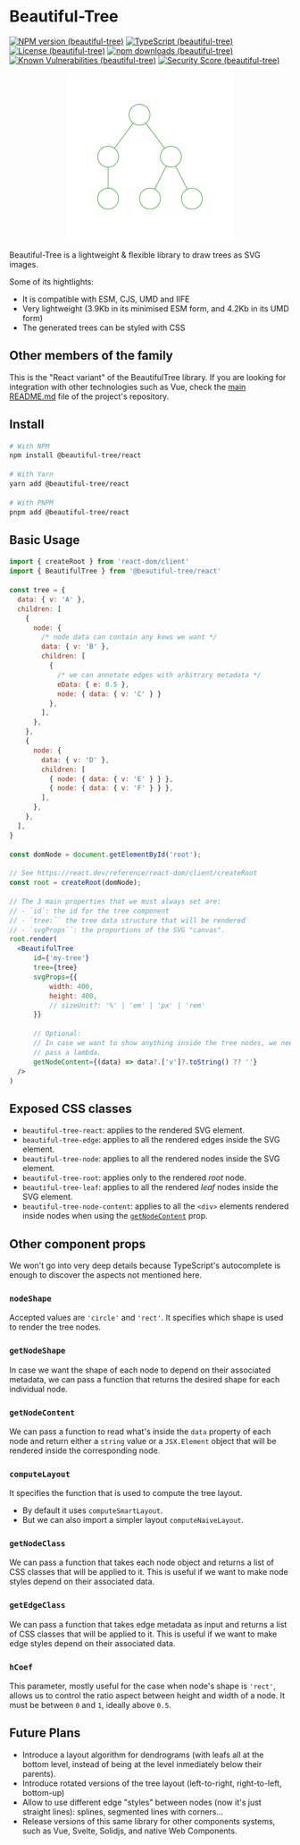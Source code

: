 # Beautiful-Tree

[![NPM version (beautiful-tree)](https://img.shields.io/npm/v/@beautiful-tree/react.svg?style=flat)](https://www.npmjs.com/package/@beautiful-tree/react)
[![TypeScript (beautiful-tree)](https://badgen.net/npm/types/@beautiful-tree/react)](http://www.typescriptlang.org/)
[![License (beautiful-tree)](https://badgen.net/npm/license/@beautiful-tree/react)](https://opensource.org/licenses/MIT)
[![npm downloads (beautiful-tree)](https://img.shields.io/npm/dm/@beautiful-tree/react.svg?style=flat)](https://www.npmjs.com/package/@beautiful-tree/react)
[![Known Vulnerabilities (beautiful-tree)](https://snyk.io//test/github/Coder-Spirit/nominal/badge.svg?targetFile=package.json)](https://snyk.io//test/github/Coder-Spirit/nominal?targetFile=package.json)
[![Security Score (beautiful-tree)](https://snyk-widget.herokuapp.com/badge/npm/@beautiful-tree%2Freact/badge.svg)](https://snyk.io/advisor/npm-package/@beautiful-tree/react)

<p align="center">
<img
  src="https://raw.githubusercontent.com/Coder-Spirit/beautiful-tree/main/docs/example1.svg"
	style="height:300px;width:300px;"
	alt="Tree rendered with BeautifulTree"
/>
</p>

Beautiful-Tree is a lightweight & flexible library to draw trees as SVG images.

Some of its hightlights:
- It is compatible with ESM, CJS, UMD and IIFE
- Very lightweight (3.9Kb in its minimised ESM form, and 4.2Kb in its UMD form)
- The generated trees can be styled with CSS


## Other members of the family

This is the "React variant" of the BeautifulTree library. If you are looking
for integration with other technologies such as Vue, check the
[main README.md](https://github.com/Coder-Spirit/beautiful-tree?tab=readme-ov-file#beautiful-tree)
file of the project's repository.

## Install

```bash
# With NPM
npm install @beautiful-tree/react

# With Yarn
yarn add @beautiful-tree/react

# With PNPM
pnpm add @beautiful-tree/react
```

## Basic Usage

```jsx
import { createRoot } from 'react-dom/client'
import { BeautifulTree } from '@beautiful-tree/react'

const tree = {
  data: { v: 'A' },
  children: [
    {
      node: {
        /* node data can contain any kews we want */
        data: { v: 'B' },
        children: [
          {
            /* we can annotate edges with arbitrary metadata */
            eData: { e: 0.5 },
            node: { data: { v: 'C' } }
          },
        ],
      },
    },
    {
      node: {
        data: { v: 'D' },
        children: [
          { node: { data: { v: 'E' } } },
          { node: { data: { v: 'F' } } },
        ],
      },
    },
  ],
}

const domNode = document.getElementById('root');

// See https://react.dev/reference/react-dom/client/createRoot
const root = createRoot(domNode);

// The 3 main properties that we must always set are:
// - `id`: the id for the tree component
// - `tree:`` the tree data structure that will be rendered
// - `svgProps``: the proportions of the SVG "canvas".
root.render(
  <BeautifulTree
      id={'my-tree'}
      tree={tree}
      svgProps={{
          width: 400,
          height: 400,
          // sizeUnit?: '%' | 'em' | 'px' | 'rem'
      }}

      // Optional:
      // In case we want to show anything inside the tree nodes, we need to
      // pass a lambda.
      getNodeContent={(data) => data?.['v']?.toString() ?? ''}
  />
)
```

## Exposed CSS classes

- `beautiful-tree-react`: applies to the rendered SVG element.
- `beautiful-tree-edge`: applies to all the rendered edges inside the SVG
  element.
- `beautiful-tree-node`: applies to all the rendered nodes inside the SVG
  element.
- `beautiful-tree-root`: applies only to the rendered _root_ node.
- `beautiful-tree-leaf`: applies to all the rendered _leaf_ nodes inside the SVG
  element.
- `beautiful-tree-node-content`: applies to all the `<div>` elements rendered
  inside nodes when using the [`getNodeContent`](#getnodecontent) prop.

## Other component props

We won't go into very deep details because TypeScript's autocomplete is enough
to discover the aspects not mentioned here.

### `nodeShape`

Accepted values are `'circle'` and `'rect'`. It specifies which shape is used
to render the tree nodes.

### `getNodeShape`

In case we want the shape of each node to depend on their associated metadata,
we can pass a function that returns the desired shape for each individual node.

### `getNodeContent`

We can pass a function to read what's inside the `data` property of each node
and return either a `string` value or a `JSX.Element` object that will be
rendered inside the corresponding node.

### `computeLayout`

It specifies the function that is used to compute the tree layout.
- By default it uses `computeSmartLayout`.
- But we can also import a simpler layout `computeNaiveLayout`.

### `getNodeClass`

We can pass a function that takes each node object and returns a list of CSS
classes that will be applied to it. This is useful if we want to make node
styles depend on their associated data.

### `getEdgeClass`

We can pass a function that takes edge metadata as input and returns a list of
CSS classes that will be applied to it. This is useful if we want to make edge
styles depend on their associated data.

### `hCoef`

This parameter, mostly useful for the case when node's shape is `'rect'`, allows
us to control the ratio aspect between height and width of a node. It must be
between `0` and `1`, ideally above `0.5`.

## Future Plans

- Introduce a layout algorithm for dendrograms (with leafs all at the bottom
  level, instead of being at the level inmediately below their parents).
- Introduce rotated versions of the tree layout (left-to-right, right-to-left,
  bottom-up)
- Allow to use different edge "styles" between nodes (now it's just straight
  lines): splines, segmented lines with corners...
- Release versions of this same library for other components systems, such as
  Vue, Svelte, Solidjs, and native Web Components.
